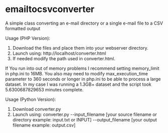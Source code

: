 # emailtocsvconverter
A simple class converting an e-mail directory or a single e-mail file to a CSV formatted output

Usage (PHP Version):

1. Download the files and place them into your webserver directory.
2. Launch using: http://localhost/converter.html
3. If needed modify the path used in converter.html.

If You run into out of memory problems I recommend setting memory_limit in php.ini to 16MB. 
You also may need to modify max_execution_time parameter to 360 seconds or longer in php.ini to be able to process a large dataset. 
In my case I was running a 1.3GB+ dataset and the script took 5.6300687829653 minutes complete.

Usage (Python Version):

1. Download converter.py
2. Launch using: converter.py --input_filename [your source filename or directory example: input.txt or INPUT] --output_filename [your output filename example: output.csv]